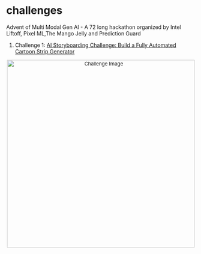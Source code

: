 # challenges

Advent of Multi Modal Gen AI - A 72 long hackathon organized by Intel Liftoff, Pixel ML,The Mango Jelly and Prediction Guard

1. Challenge 1: [AI Storyboarding Challenge: Build a Fully Automated Cartoon Strip Generator](./01.md)
<div align="center" style="font-size: small;">
    <img src="https://github.com/user-attachments/assets/70c5a383-28ee-4acd-a2c4-f95a79afca20" alt="Challenge Image"  width=500>
</div>
